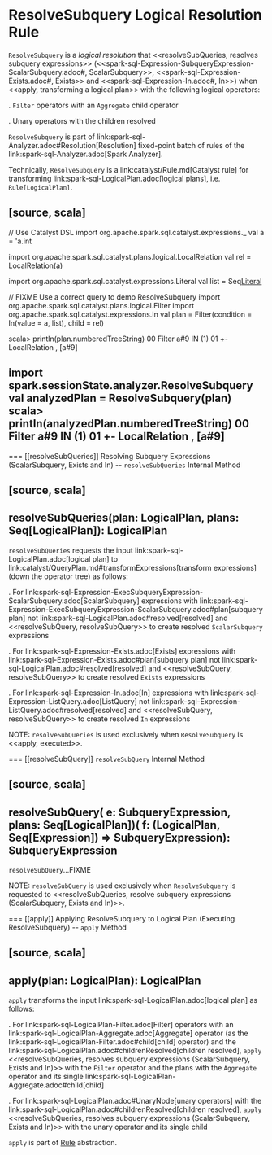 # ResolveSubquery Logical Resolution Rule

`ResolveSubquery` is a *logical resolution* that <<resolveSubQueries, resolves subquery expressions>> (<<spark-sql-Expression-SubqueryExpression-ScalarSubquery.adoc#, ScalarSubquery>>, <<spark-sql-Expression-Exists.adoc#, Exists>> and <<spark-sql-Expression-In.adoc#, In>>) when <<apply, transforming a logical plan>> with the following logical operators:

. `Filter` operators with an `Aggregate` child operator

. Unary operators with the children resolved

`ResolveSubquery` is part of link:spark-sql-Analyzer.adoc#Resolution[Resolution] fixed-point batch of rules of the link:spark-sql-Analyzer.adoc[Spark Analyzer].

Technically, `ResolveSubquery` is a link:catalyst/Rule.md[Catalyst rule] for transforming link:spark-sql-LogicalPlan.adoc[logical plans], i.e. `Rule[LogicalPlan]`.

[source, scala]
----
// Use Catalyst DSL
import org.apache.spark.sql.catalyst.expressions._
val a = 'a.int

import org.apache.spark.sql.catalyst.plans.logical.LocalRelation
val rel = LocalRelation(a)

import org.apache.spark.sql.catalyst.expressions.Literal
val list = Seq[Literal](1)

// FIXME Use a correct query to demo ResolveSubquery
import org.apache.spark.sql.catalyst.plans.logical.Filter
import org.apache.spark.sql.catalyst.expressions.In
val plan = Filter(condition = In(value = a, list), child = rel)

scala> println(plan.numberedTreeString)
00 Filter a#9 IN (1)
01 +- LocalRelation <empty>, [a#9]

import spark.sessionState.analyzer.ResolveSubquery
val analyzedPlan = ResolveSubquery(plan)
scala> println(analyzedPlan.numberedTreeString)
00 Filter a#9 IN (1)
01 +- LocalRelation <empty>, [a#9]
----

=== [[resolveSubQueries]] Resolving Subquery Expressions (ScalarSubquery, Exists and In) -- `resolveSubQueries` Internal Method

[source, scala]
----
resolveSubQueries(plan: LogicalPlan, plans: Seq[LogicalPlan]): LogicalPlan
----

`resolveSubQueries` requests the input link:spark-sql-LogicalPlan.adoc[logical plan] to link:catalyst/QueryPlan.md#transformExpressions[transform expressions] (down the operator tree) as follows:

. For link:spark-sql-Expression-ExecSubqueryExpression-ScalarSubquery.adoc[ScalarSubquery] expressions with link:spark-sql-Expression-ExecSubqueryExpression-ScalarSubquery.adoc#plan[subquery plan] not link:spark-sql-LogicalPlan.adoc#resolved[resolved] and <<resolveSubQuery, resolveSubQuery>> to create resolved `ScalarSubquery` expressions

. For link:spark-sql-Expression-Exists.adoc[Exists] expressions with link:spark-sql-Expression-Exists.adoc#plan[subquery plan] not link:spark-sql-LogicalPlan.adoc#resolved[resolved] and <<resolveSubQuery, resolveSubQuery>> to create resolved `Exists` expressions

. For link:spark-sql-Expression-In.adoc[In] expressions with link:spark-sql-Expression-ListQuery.adoc[ListQuery] not link:spark-sql-Expression-ListQuery.adoc#resolved[resolved] and <<resolveSubQuery, resolveSubQuery>> to create resolved `In` expressions

NOTE: `resolveSubQueries` is used exclusively when `ResolveSubquery` is <<apply, executed>>.

=== [[resolveSubQuery]] `resolveSubQuery` Internal Method

[source, scala]
----
resolveSubQuery(
  e: SubqueryExpression,
  plans: Seq[LogicalPlan])(
  f: (LogicalPlan, Seq[Expression]) => SubqueryExpression): SubqueryExpression
----

`resolveSubQuery`...FIXME

NOTE: `resolveSubQuery` is used exclusively when `ResolveSubquery` is requested to <<resolveSubQueries, resolve subquery expressions (ScalarSubquery, Exists and In)>>.

=== [[apply]] Applying ResolveSubquery to Logical Plan (Executing ResolveSubquery) -- `apply` Method

[source, scala]
----
apply(plan: LogicalPlan): LogicalPlan
----

`apply` transforms the input link:spark-sql-LogicalPlan.adoc[logical plan] as follows:

. For link:spark-sql-LogicalPlan-Filter.adoc[Filter] operators with an link:spark-sql-LogicalPlan-Aggregate.adoc[Aggregate] operator (as the link:spark-sql-LogicalPlan-Filter.adoc#child[child] operator) and the link:spark-sql-LogicalPlan.adoc#childrenResolved[children resolved], `apply` <<resolveSubQueries, resolves subquery expressions (ScalarSubquery, Exists and In)>> with the `Filter` operator and the plans with the `Aggregate` operator and its single link:spark-sql-LogicalPlan-Aggregate.adoc#child[child]

. For link:spark-sql-LogicalPlan.adoc#UnaryNode[unary operators] with the link:spark-sql-LogicalPlan.adoc#childrenResolved[children resolved], `apply` <<resolveSubQueries, resolves subquery expressions (ScalarSubquery, Exists and In)>> with the unary operator and its single child

`apply` is part of [Rule](catalyst/Rule.md#apply) abstraction.
